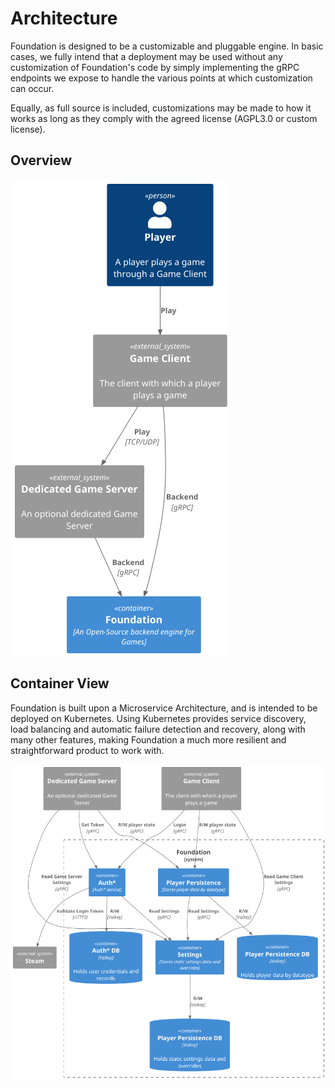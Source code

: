 # Architecture

Foundation is designed to be a customizable and pluggable engine. In basic cases, we fully intend that a deployment may
be used without any customization of Foundation's code by simply implementing the gRPC endpoints we expose to handle the
various points at which customization can occur.

Equally, as full source is included, customizations may be made to how it works as long as they comply with the agreed
license (AGPL3.0 or custom license).

## Overview

![Foundation System Context](diagrams/c4-context.png)

## Container View

Foundation is built upon a Microservice Architecture, and is intended to be deployed on Kubernetes. Using Kubernetes
provides service discovery, load balancing and automatic failure detection and recovery, along with many other features,
making Foundation a much more resilient and straightforward product to work with.

![Foundation](diagrams/c4-container-foundation.png)